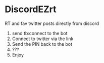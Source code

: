 # DiscordEZrt
RT and fav twitter posts directly from discord

1. send tb:connect to the bot
2. Connect to twitter via the link
3. Send the PIN back to the bot
4. ???
5. Enjoy
